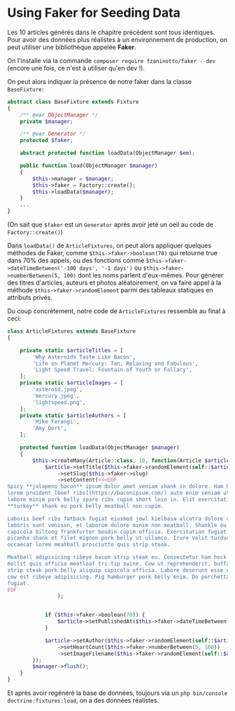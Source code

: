 # Using Faker for Seeding Data

Les 10 articles générés dans le chapitre précédent sont tous identiques.  
Pour avoir des données plus réalistes à un environnement de production, on peut utiliser une 
bibliothèque appelée **Faker**.  

On l'installe via la commande `composer require fzaninotto/faker --dev` (encore une fois, ce n'est à utiliser qu'en dev !).  

On peut alors indiquer la présence de notre faker dans la classe `BaseFixture`:
```PHP
abstract class BaseFixture extends Fixture
{
    /** @var ObjectManager */
    private $manager;

    /** @var Generator */
    protected $faker;

    abstract protected function loadData(ObjectManager $em);

    public function load(ObjectManager $manager)
    {
        $this->manager = $manager;
        $this->faker = Factory::create();
        $this->loadData($manager);
    }
    ...
}
```

(On sait que `$faker` est un `Generator` après avoir jeté un oeil au code de `Factory::create()`)

Dans `loadData()` de `ArticleFixtures`, on peut alors appliquer quelques méthodes de Faker, 
comme `$this->faker->boolean(70)` qui retourne true dans 70% des appels, ou des fonctions comme 
̀`$this->faker->dateTimeBetween('-100 days', '-1 days')` ou `$this->faker->numberBetween(5, 100)` dont 
les noms parlent d'eux-mêmes. 
Pour générer des titres d'articles, auteurs et photos aléatoirement, on va faire appel à la méthode 
`$this->faker->randomElement` parmi des tableaux statiques en attributs privés. 

Du coup concrètement, notre code de `ArticleFixtures` ressemble au final à ceci: 
```PHP
class ArticleFixtures extends BaseFixture
{

    private static $articleTitles = [
        'Why Asteroids Taste Like Bacon',
        'Life on Planet Mercury: Tan, Relaxing and Fabulous',
        'Light Speed Travel: Fountain of Youth or Fallacy',
    ];
    private static $articleImages = [
        'asteroid.jpeg',
        'mercury.jpeg',
        'lightspeed.png',
    ];
    private static $articleAuthors = [
        'Mike Ferengi',
        'Amy Oort',
    ];

    protected function loadData(ObjectManager $manager)
    {
        $this->createMany(Article::class, 10, function(Article $article, $count) {
            $article->setTitle($this->faker->randomElement(self::$articleTitles))
                ->setSlug($this->faker->slug)
                ->setContent(<<<EOF
Spicy **jalapeno bacon** ipsum dolor amet veniam shank in dolore. Ham hock nisi landjaeger cow,
lorem proident [beef ribs](https://baconipsum.com/) aute enim veniam ut cillum pork chuck picanha. Dolore reprehenderit
labore minim pork belly spare ribs cupim short loin in. Elit exercitation eiusmod dolore cow
**turkey** shank eu pork belly meatball non cupim.

Laboris beef ribs fatback fugiat eiusmod jowl kielbasa alcatra dolore velit ea ball tip. Pariatur
laboris sunt venison, et laborum dolore minim non meatball. Shankle eu flank aliqua shoulder,
capicola biltong frankfurter boudin cupim officia. Exercitation fugiat consectetur ham. Adipisicing
picanha shank et filet mignon pork belly ut ullamco. Irure velit turducken ground round doner incididunt
occaecat lorem meatball prosciutto quis strip steak.

Meatball adipisicing ribeye bacon strip steak eu. Consectetur ham hock pork hamburger enim strip steak
mollit quis officia meatloaf tri-tip swine. Cow ut reprehenderit, buffalo incididunt in filet mignon
strip steak pork belly aliquip capicola officia. Labore deserunt esse chicken lorem shoulder tail consectetur
cow est ribeye adipisicing. Pig hamburger pork belly enim. Do porchetta minim capicola irure pancetta chuck
fugiat.
EOF
                );


            if ($this->faker->boolean(70)) {
                $article->setPublishedAt($this->faker->dateTimeBetween('-100 days', '-1 days'));
            }

            $article->setAuthor($this->faker->randomElement(self::$articleAuthors))
                ->setHeartCount($this->faker->numberBetween(5, 100))
                ->setImageFilename($this->faker->randomElement(self::$articleImages));
        });
        $manager->flush();
    }
}
```

Et après avoir regénéré la base de données, toujours via un `php bin/console doctrine:fixtures:load`, on a des données 
réalistes.